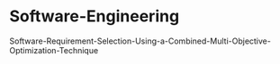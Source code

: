# Software-Engineering
Software-Requirement-Selection-Using-a-Combined-Multi-Objective-Optimization-Technique
